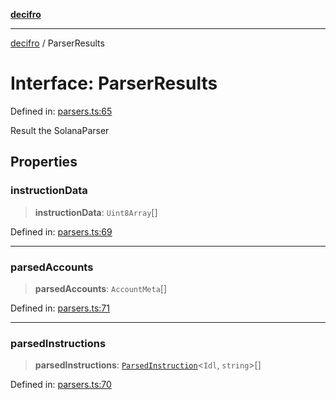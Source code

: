 [**decifro**](../README.md)

***

[decifro](../README.md) / ParserResults

# Interface: ParserResults

Defined in: [parsers.ts:65](https://github.com/dougEfresh/decifro/blob/052cf31bd09649eda8a05a939745830a399bb74d/src/parsers.ts#L65)

Result the SolanaParser

## Properties

### instructionData

> **instructionData**: `Uint8Array`[]

Defined in: [parsers.ts:69](https://github.com/dougEfresh/decifro/blob/052cf31bd09649eda8a05a939745830a399bb74d/src/parsers.ts#L69)

***

### parsedAccounts

> **parsedAccounts**: `AccountMeta`[]

Defined in: [parsers.ts:71](https://github.com/dougEfresh/decifro/blob/052cf31bd09649eda8a05a939745830a399bb74d/src/parsers.ts#L71)

***

### parsedInstructions

> **parsedInstructions**: [`ParsedInstruction`](../type-aliases/ParsedInstruction.md)\<`Idl`, `string`\>[]

Defined in: [parsers.ts:70](https://github.com/dougEfresh/decifro/blob/052cf31bd09649eda8a05a939745830a399bb74d/src/parsers.ts#L70)
